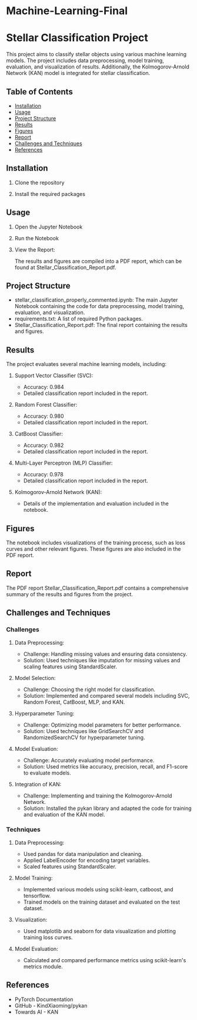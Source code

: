 # Machine-Learning-Final
# Stellar Classification Project

This project aims to classify stellar objects using various machine learning models. The project includes data preprocessing, model training, evaluation, and visualization of results. Additionally, the Kolmogorov-Arnold Network (KAN) model is integrated for stellar classification.

## Table of Contents

- [Installation](#installation)
- [Usage](#usage)
- [Project Structure](#project-structure)
- [Results](#results)
- [Figures](#figures)
- [Report](#report)
- [Challenges and Techniques](#challenges-and-techniques)
- [References](#references)

## Installation

1. Clone the repository
   
2. Install the required packages

## Usage

1. Open the Jupyter Notebook


2. Run the Notebook


3. View the Report:

   The results and figures are compiled into a PDF report, which can be found at Stellar_Classification_Report.pdf.

## Project Structure

- stellar_classification_properly_commented.ipynb: The main Jupyter Notebook containing the code for data preprocessing, model training, evaluation, and visualization.
- requirements.txt: A list of required Python packages.
- Stellar_Classification_Report.pdf: The final report containing the results and figures.

## Results

The project evaluates several machine learning models, including:

1. Support Vector Classifier (SVC):
   - Accuracy: 0.984
   - Detailed classification report included in the report.

2. Random Forest Classifier:
   - Accuracy: 0.980
   - Detailed classification report included in the report.

3. CatBoost Classifier:
   - Accuracy: 0.982
   - Detailed classification report included in the report.

4. Multi-Layer Perceptron (MLP) Classifier:
   - Accuracy: 0.978
   - Detailed classification report included in the report.

5. Kolmogorov-Arnold Network (KAN):
   - Details of the implementation and evaluation included in the notebook.

## Figures

The notebook includes visualizations of the training process, such as loss curves and other relevant figures. These figures are also included in the PDF report.

## Report

The PDF report Stellar_Classification_Report.pdf contains a comprehensive summary of the results and figures from the project.

## Challenges and Techniques

### Challenges

1. Data Preprocessing:
   - Challenge: Handling missing values and ensuring data consistency.
   - Solution: Used techniques like imputation for missing values and scaling features using StandardScaler.

2. Model Selection:
   - Challenge: Choosing the right model for classification.
   - Solution: Implemented and compared several models including SVC, Random Forest, CatBoost, MLP, and KAN.

3. Hyperparameter Tuning:
   - Challenge: Optimizing model parameters for better performance.
   - Solution: Used techniques like GridSearchCV and RandomizedSearchCV for hyperparameter tuning.

4. Model Evaluation:
   - Challenge: Accurately evaluating model performance.
   - Solution: Used metrics like accuracy, precision, recall, and F1-score to evaluate models.

5. Integration of KAN:
   - Challenge: Implementing and training the Kolmogorov-Arnold Network.
   - Solution: Installed the pykan library and adapted the code for training and evaluation of the KAN model.

### Techniques

1. Data Preprocessing:
   - Used pandas for data manipulation and cleaning.
   - Applied LabelEncoder for encoding target variables.
   - Scaled features using StandardScaler.
  

2. Model Training:
   - Implemented various models using scikit-learn, catboost, and tensorflow.
   - Trained models on the training dataset and evaluated on the test dataset.
  
3. Visualization:
   - Used matplotlib and seaborn for data visualization and plotting training loss curves.

4. Model Evaluation:
   - Calculated and compared performance metrics using scikit-learn's metrics module.

## References

- PyTorch Documentation
- GitHub - KindXiaoming/pykan
- Towards AI - KAN

